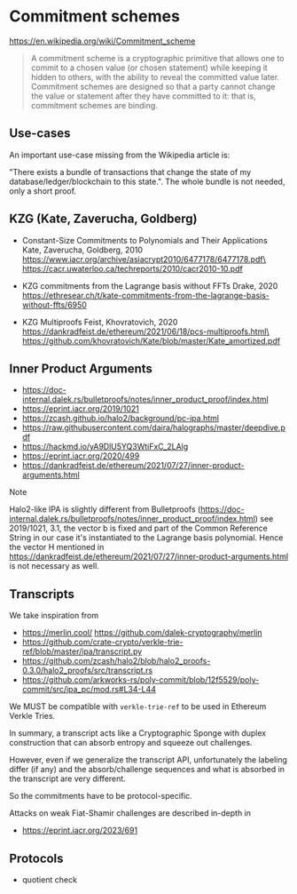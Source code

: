 # Commitment schemes

https://en.wikipedia.org/wiki/Commitment_scheme

> A commitment scheme is a cryptographic primitive that allows one to commit to a chosen value (or chosen statement) while keeping it hidden to others, with the ability to reveal the committed value later. Commitment schemes are designed so that a party cannot change the value or statement after they have committed to it: that is, commitment schemes are binding.

## Use-cases

An important use-case missing from the Wikipedia article is:

"There exists a bundle of transactions that change the state of my database/ledger/blockchain to this state.". The whole bundle is not needed, only a short proof.

## KZG (Kate, Zaverucha, Goldberg)

- Constant-Size Commitments to Polynomials and Their Applications\
  Kate, Zaverucha, Goldberg, 2010\
  https://www.iacr.org/archive/asiacrypt2010/6477178/6477178.pdf\
  https://cacr.uwaterloo.ca/techreports/2010/cacr2010-10.pdf

- KZG commitments from the Lagrange basis without FFTs
  Drake, 2020
  https://ethresear.ch/t/kate-commitments-from-the-lagrange-basis-without-ffts/6950

- KZG Multiproofs
  Feist, Khovratovich, 2020
  https://dankradfeist.de/ethereum/2021/06/18/pcs-multiproofs.html\
  https://github.com/khovratovich/Kate/blob/master/Kate_amortized.pdf

## Inner Product Arguments

- https://doc-internal.dalek.rs/bulletproofs/notes/inner_product_proof/index.html
- https://eprint.iacr.org/2019/1021
- https://zcash.github.io/halo2/background/pc-ipa.html
- https://raw.githubusercontent.com/daira/halographs/master/deepdive.pdf
- https://hackmd.io/yA9DlU5YQ3WtiFxC_2LAlg
- https://eprint.iacr.org/2020/499
- https://dankradfeist.de/ethereum/2021/07/27/inner-product-arguments.html

> [!NOTE]
> Halo2-like IPA is slightly different from Bulletproofs
> (https://doc-internal.dalek.rs/bulletproofs/notes/inner_product_proof/index.html)
> see 2019/1021, 3.1, the vector b is fixed and part of the Common Reference String
> in our case it's instantiated to the Lagrange basis polynomial.
> Hence the vector H mentioned in
> https://dankradfeist.de/ethereum/2021/07/27/inner-product-arguments.html
> is not necessary as well.

## Transcripts

We take inspiration from

- https://merlin.cool/
  https://github.com/dalek-cryptography/merlin
- https://github.com/crate-crypto/verkle-trie-ref/blob/master/ipa/transcript.py
- https://github.com/zcash/halo2/blob/halo2_proofs-0.3.0/halo2_proofs/src/transcript.rs
- https://github.com/arkworks-rs/poly-commit/blob/12f5529/poly-commit/src/ipa_pc/mod.rs#L34-L44

We MUST be compatible with `verkle-trie-ref` to be used in Ethereum Verkle Tries.

In summary, a transcript acts like a Cryptographic Sponge with duplex construction that can absorb entropy and squeeze out challenges.

However, even if we generalize the transcript API,
unfortunately the labeling differ (if any) and the absorb/challenge sequences and what is absorbed in the transcript are very different.

So the commitments have to be protocol-specific.

Attacks on weak Fiat-Shamir challenges are described in-depth in
- https://eprint.iacr.org/2023/691

## Protocols

- quotient check
